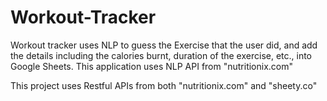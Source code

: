 # Workout-Tracker

Workout tracker uses NLP to guess the Exercise that the user did, and add the details including the calories burnt, duration of the exercise, etc., into Google Sheets.
This application uses NLP API from "nutritionix.com"

This project uses Restful APIs from both "nutritionix.com" and "sheety.co"

